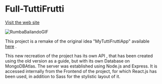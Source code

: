 
# Full-TuttiFrutti 

[Visit the web site](https://tuttifrutti.onrender.com)

![RumbaBailandoGIF](https://github.com/CristinaMateo/Full-TuttiFrutti/assets/145219080/b43ea61c-e8c8-4576-8991-2ba3459cae38)


This project is a remake of the original idea "MyTuttiFruttiApp" available [here](https://github.com/CristinaMateo/mytuttifruttiApp) . 

This new recreation of the project has its own API , that has been created using the old version as a guide, but with its own Database on MongoDBAtlas. The server was established using Node.js and Express. It is accessed internally from the Frontend of the project, for which React.js has been used, in addition to Sass for the stylistic layout of it.
